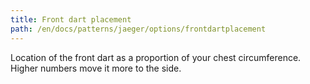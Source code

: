 ```yaml
---
title: Front dart placement
path: /en/docs/patterns/jaeger/options/frontdartplacement
---
```


Location of the front dart as a proportion of your chest circumference. Higher numbers move it more to the side.